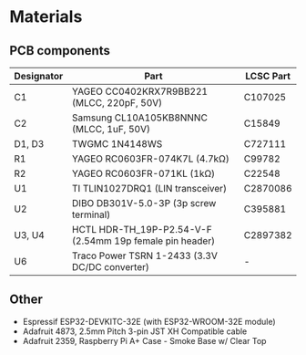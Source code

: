 # Materials

## PCB components

| Designator | Part | LCSC Part |
| --- | --- | --- |
| C1 | YAGEO CC0402KRX7R9BB221 (MLCC, 220pF, 50V) | C107025 |
| C2 | Samsung CL10A105KB8NNNC (MLCC, 1uF, 50V) | C15849 |
| D1, D3 | TWGMC 1N4148WS | C727111 |
| R1 | YAGEO RC0603FR-074K7L (4.7kΩ) | C99782 |
| R2 | YAGEO RC0603FR-071KL (1kΩ) | C22548 |
| U1 | TI TLIN1027DRQ1 (LIN transceiver) | C2870086 |
| U2 | DIBO DB301V-5.0-3P (3p screw terminal) | C395881 |
| U3, U4 | HCTL HDR-TH_19P-P2.54-V-F (2.54mm 19p female pin header) | C2897382 | 
| U6 | Traco Power TSRN 1-2433 (3.3V DC/DC converter) | - |

## Other
* Espressif ESP32-DEVKITC-32E (with ESP32-WROOM-32E module)
* Adafruit 4873, 2.5mm Pitch 3-pin JST XH Compatible cable
* Adafruit 2359, Raspberry Pi A+ Case - Smoke Base w/ Clear Top
